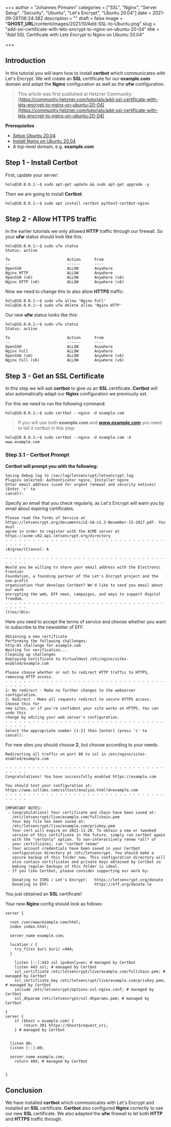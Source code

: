 +++
author = "Johannes Pirmann"
categories = ["SSL", "Nginx", "Server Setup", "Security", "Ubuntu", "Let's Encrypt", "Ubuntu 20.04"]
date = 2021-09-29T06:24:38Z
description = ""
draft = false
image = "__GHOST_URL__/content/images/2021/10/Add-SSL-to-Ubuntu.png"
slug = "add-ssl-certificate-with-lets-encrypt-to-nginx-on-ubuntu-20-04"
title = "Add SSL Certificate with Lets Encrypt to Nginx on Ubuntu 20.04"

+++


## Introduction

In this tutorial you will learn how to install **certbot** which communicates with Let's Encrypt. We will create an **SSL** certificate for our **example.com** domain and adapt the **Nginx** configuration as well as the **ufw** configuration.

> This article was first published at Hetzner Community: [https://community.hetzner.com/tutorials/add-ssl-certificate-with-lets-encrypt-to-nginx-on-ubuntu-20-04](https://community.hetzner.com/tutorials/add-ssl-certificate-with-lets-encrypt-to-nginx-on-ubuntu-20-04)

**Prerequisites**

* [Setup Ubuntu 20.04](__GHOST_URL__/setup-ubuntu-20-04/)
* [Install Nginx on Ubuntu 20.04](__GHOST_URL__/how-to-install-nginx-on-ubuntu-20-04/)
* A top-level domain, e.g. **example.com**

## Step 1 - Install Certbot

First, update your server:

```shell
holu@10.0.0.1:~$ sudo apt-get update && sudo apt-get upgrade -y
```

Then we are going to install **Certbot**:

```shell
holu@10.0.0.1:~$ sudo apt install certbot python3-certbot-nginx
```

## Step 2 - Allow HTTPS traffic

In the earlier tutorials we only allowed **HTTP** traffic through our firewall. So your **ufw** status should look like this:

```shell
holu@10.0.0.1:~$ sudo ufw status
Status: active

To                         Action      From
--                         ------      ----
OpenSSH                    ALLOW       Anywhere
Nginx HTTP                 ALLOW       Anywhere
OpenSSH (v6)               ALLOW       Anywhere (v6)
Nginx HTTP (v6)            ALLOW       Anywhere (v6)
```

Now we need to change this to also allow **HTTPS** traffic:

```shell
holu@10.0.0.1:~$ sudo ufw allow 'Nginx Full'
holu@10.0.0.1:~$ sudo ufw delete allow 'Nginx HTTP'
```

Our new **ufw** status looks like this:

```shell
holu@10.0.0.1:~$ sudo ufw status
Status: active

To                         Action      From
--                         ------      ----
OpenSSH                    ALLOW       Anywhere
Nginx Full                 ALLOW       Anywhere
OpenSSH (v6)               ALLOW       Anywhere (v6)
Nginx Full (v6)            ALLOW       Anywhere (v6)
```

## Step 3 - Get an SSL Certificate

In this step we will ask **certbot** to give us an **SSL** certificate. **Certbot** will also automatically adapt our **Nginx** configuration we previously set.

For this we need to run the following command:

```shell
holu@10.0.0.1:~$ sudo certbot --nginx -d example.com
```

> If you will use both **example.com** and **www.example.com** you need to tell it certbot in this step:

```shell
holu@10.0.0.1:~$ sudo certbot --nginx -d example.com -d www.example.com
```

### Step 3.1 - Certbot Prompt

**Certbot will prompt you with the following:**

```shell
Saving debug log to /var/log/letsencrypt/letsencrypt.log
Plugins selected: Authenticator nginx, Installer nginx
Enter email address (used for urgent renewal and security notices) (Enter 'c' to
cancel):
```

Specify an email that you check regularly, as Let's Encrypt will warn you by email about expiring certificates.

```shell
Please read the Terms of Service at
https://letsencrypt.org/documents/LE-SA-v1.2-November-15-2017.pdf. You must
agree in order to register with the ACME server at
https://acme-v02.api.letsencrypt.org/directory
- - - - - - - - - - - - - - - - - - - - - - - - - - - - - - - - - - - - - - - -
(A)gree/(C)ancel: A

- - - - - - - - - - - - - - - - - - - - - - - - - - - - - - - - - - - - - - - -
Would you be willing to share your email address with the Electronic Frontier
Foundation, a founding partner of the Let's Encrypt project and the non-profit
organization that develops Certbot? We'd like to send you email about our work
encrypting the web, EFF news, campaigns, and ways to support digital freedom.
- - - - - - - - - - - - - - - - - - - - - - - - - - - - - - - - - - - - - - - -
(Y)es/(N)o:
```

Here you need to accept the terms of service and choose whether you want to subscribe to the newsletter of EFF.

```shell
Obtaining a new certificate
Performing the following challenges:
http-01 challenge for example.com
Waiting for verification...
Cleaning up challenges
Deploying Certificate to VirtualHost /etc/nginx/sites-enabled/example.com

Please choose whether or not to redirect HTTP traffic to HTTPS, removing HTTP access.
- - - - - - - - - - - - - - - - - - - - - - - - - - - - - - - - - - - - - - - -
1: No redirect - Make no further changes to the webserver configuration.
2: Redirect - Make all requests redirect to secure HTTPS access. Choose this for
new sites, or if you're confident your site works on HTTPS. You can undo this
change by editing your web server's configuration.
- - - - - - - - - - - - - - - - - - - - - - - - - - - - - - - - - - - - - - - -
Select the appropriate number [1-2] then [enter] (press 'c' to cancel):
```

For new sites you should choose **2**, but choose according to your needs.

```shell
Redirecting all traffic on port 80 to ssl in /etc/nginx/sites-enabled/example.com

- - - - - - - - - - - - - - - - - - - - - - - - - - - - - - - - - - - - - - - -
Congratulations! You have successfully enabled https://example.com

You should test your configuration at:
https://www.ssllabs.com/ssltest/analyze.html?d=example.com
- - - - - - - - - - - - - - - - - - - - - - - - - - - - - - - - - - - - - - - -

IMPORTANT NOTES:
 - Congratulations! Your certificate and chain have been saved at:
   /etc/letsencrypt/live/example.com/fullchain.pem
   Your key file has been saved at:
   /etc/letsencrypt/live/example.com/privkey.pem
   Your cert will expire on 2021-11-20. To obtain a new or tweaked
   version of this certificate in the future, simply run certbot again
   with the "certonly" option. To non-interactively renew *all* of
   your certificates, run "certbot renew"
 - Your account credentials have been saved in your Certbot
   configuration directory at /etc/letsencrypt. You should make a
   secure backup of this folder now. This configuration directory will
   also contain certificates and private keys obtained by Certbot so
   making regular backups of this folder is ideal.
 - If you like Certbot, please consider supporting our work by:

   Donating to ISRG / Let's Encrypt:   https://letsencrypt.org/donate
   Donating to EFF:                    https://eff.org/donate-le
```

You just obtained an **SSL** certificate!

Your new **Nginx** config should look as follows:

```config
server {

  root /var/www/example.com/html;
  index index.html;

  server_name example.com;

  location / {
    try_files $uri $uri/ =404;
  }

    listen [::]:443 ssl ipv6only=on; # managed by Certbot
    listen 443 ssl; # managed by Certbot
    ssl_certificate /etc/letsencrypt/live/example.com/fullchain.pem; # managed by Certbot
    ssl_certificate_key /etc/letsencrypt/live/example.com/privkey.pem; # managed by Certbot
    include /etc/letsencrypt/options-ssl-nginx.conf; # managed by Certbot
    ssl_dhparam /etc/letsencrypt/ssl-dhparams.pem; # managed by Certbot

}
server {
    if ($host = example.com) {
        return 301 https://$host$request_uri;
    } # managed by Certbot


  listen 80;
  listen [::]:80;

  server_name example.com;
    return 404; # managed by Certbot


}
```

## Conclusion

We have installed **certbot** which communicates with Let's Encrypt and installed an **SSL** certificate. **Certbot** also configured **Nginx** correctly to use our new **SSL** certificate. We also adapted the **ufw** firewall to let both **HTTP** and **HTTPS** traffic through.

